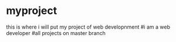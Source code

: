 # myproject
this is where i will put my project of web developnment
#i am a web developer
#all projects on master branch
